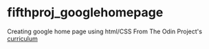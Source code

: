 # fifthproj_googlehomepage
Creating google home page using html/CSS
From The Odin Project's [curriculum](http://www.theodinproject.com/courses/web-development-101/lessons/html-css)